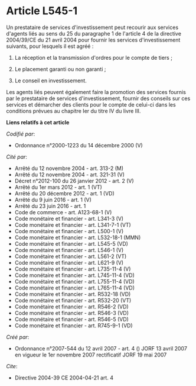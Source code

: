 # Article L545-1

Un prestataire de services d'investissement peut recourir aux services d'agents liés au sens du 25 du paragraphe 1 de
l'article 4 de la directive 2004/39/CE du 21 avril 2004 pour fournir les services d'investissement suivants, pour lesquels il
est agréé :

1. La réception et la transmission d'ordres pour le compte de tiers ;

2. Le placement garanti ou non garanti ;

3. Le conseil en investissement.

Les agents liés peuvent également faire la promotion des services fournis par le prestataire de services d'investissement,
fournir des conseils sur ces services et démarcher des clients pour le compte de celui-ci dans les conditions prévues au
chapitre Ier du titre IV du livre III.

**Liens relatifs à cet article**

_Codifié par_:

  - Ordonnance n°2000-1223 du 14 décembre 2000 (V)

_Cité par_:

  - Arrêté du 12 novembre 2004 - art. 313-2 (M)
  - Arrêté du 12 novembre 2004 - art. 321-31 (V)
  - Décret n°2012-100 du 26 janvier 2012 - art. 2 (V)
  - Arrêté du 1er mars 2012 - art. 1 (VT)
  - Arrêté du 20 décembre 2012 - art. 1 (VD)
  - Arrêté du 9 juin 2016 - art. 1 (V)
  - Arrêté du 23 juin 2016 - art. 1
  - Code de commerce - art. A123-68-1 (V)
  - Code monétaire et financier - art. L341-3 (V)
  - Code monétaire et financier - art. L341-7-1 (VT)
  - Code monétaire et financier - art. L500-1 (V)
  - Code monétaire et financier - art. L532-18-1 (MMN)
  - Code monétaire et financier - art. L545-5 (VD)
  - Code monétaire et financier - art. L546-1 (V)
  - Code monétaire et financier - art. L561-2 (VT)
  - Code monétaire et financier - art. L621-9 (V)
  - Code monétaire et financier - art. L735-11-4 (V)
  - Code monétaire et financier - art. L745-11-4 (VD)
  - Code monétaire et financier - art. L755-11-4 (VD)
  - Code monétaire et financier - art. L765-11-4 (VD)
  - Code monétaire et financier - art. R532-18 (VD)
  - Code monétaire et financier - art. R532-20 (VT)
  - Code monétaire et financier - art. R546-2 (VD)
  - Code monétaire et financier - art. R546-3 (VD)
  - Code monétaire et financier - art. R546-5 (VD)
  - Code monétaire et financier - art. R745-9-1 (VD)

_Créé par_:

  - Ordonnance n°2007-544 du 12 avril 2007 - art. 4 () JORF 13 avril 2007 en vigueur le 1er novembre 2007 rectificatif JORF 19 mai 2007

_Cite_:

  - Directive 2004-39 CE 2004-04-21 art. 4
